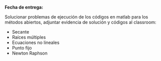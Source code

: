 **Fecha de entrega:**

Solucionar problemas de ejecución de los códigos en matlab para los métodos abiertos, adjuntar evidencia de solución y códigos al classroom:
- Secante
- Raíces múltiples
- Ecuaciones no lineales
- Punto fijo
- Newton Raphson
